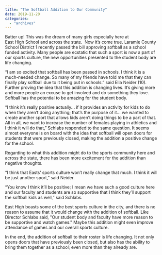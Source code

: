 ```yaml
---
title: "The Softball Addition to Our Community"
date: 2019-11-20
categories: 
  - "archives"
---
```


Batter up! This was the dream of many girls especially here at East High School and across the state.  Now it’s come true. Laramie County School District 1 recently passed the bill approving softball as a school funded activity. Many people are ecstatic that such a sport is now a part of our sports culture, the new opportunities presented to the student body are life changing. 

“I am so excited that softball has been passed in schools. I think it is a much-needed change. So many of my friends have told me that they can finally play softball due to it being put in schools.” said Ella Neider (10). Further proving the idea that this addition is changing lives. It’s giving more and more people an excuse to get involved and do something they love. Softball has the potential to be amazing for the student body. 

“I think it’s really positive actually... if it provides an activity for kids to do when they aren’t doing anything; that’s the purpose of it... we wanted to create another sport that allows kids aren’t doing things to be a part of that. All in all, we want to increase the number of females playing in athletics and I think it will do that,” Schlabs responded to the same question. It seems almost everyone is on board with the idea that softball will open doors for students that were previously closed, making the addition a positive change for the school. 

Regarding to what this addition might do to the sports community here and across the state, there has been more excitement for the addition than negative thoughts. 

“I think that Easts’ sports culture won’t really change that much. I think it will be just another sport,” said Neider.  

“You know I think it’ll be positive; I mean we have such a good culture here and our faculty and students are so supportive that I think they’ll support the softball kids as well,” said Schlabs. 

East High boasts some of the best sports culture in the city, and there is no reason to assume that it would change with the addition of softball. Like Director Schlabs said, "Our student body and faculty have more reason to be supportive and watch games." Maybe this addition might even improve attendance of games and our overall sports culture. 

In the end, the addition of softball to their roster is life changing. It not only opens doors that have previously been closed, but also has the ability to bring them together as a school; even more than they already are.
